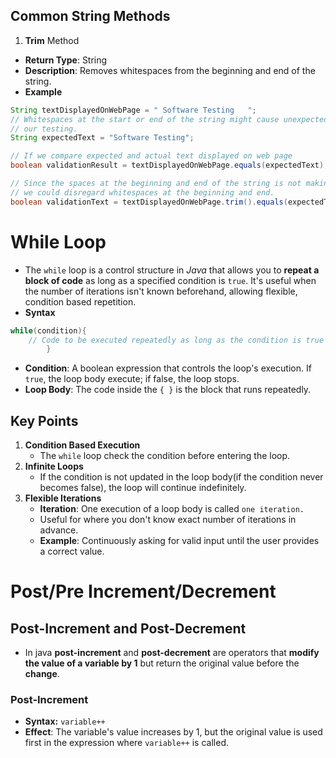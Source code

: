 ## Common String Methods

1. **Trim** Method
* **Return Type**: String
* **Description**: Removes whitespaces from the beginning and end of the string. 
* **Example**
```java 
String textDisplayedOnWebPage = " Software Testing   ";
// Whitespaces at the start or end of the string might cause unexpected validation results for
// our testing. 
String expectedText = "Software Testing";

// If we compare expected and actual text displayed on web page
boolean validationResult = textDisplayedOnWebPage.equals(expectedText); // Value of validationResult -> false

// Since the spaces at the beginning and end of the string is not making a difference for a user
// we could disregard whitespaces at the beginning and end. 
boolean validationText = textDisplayedOnWebPage.trim().equals(expectedText); // value of this validation is -> true
```

# While Loop
- The `while` loop is a control structure in *Java* that allows you to **repeat a block of code** as long as 
a specified condition is `true`. It's useful when the number of iterations isn't known beforehand,
allowing flexible, condition based repetition.
- **Syntax**
```java 
while(condition){
    // Code to be executed repeatedly as long as the condition is true
        } 
```
* **Condition**: A boolean expression that controls the loop's execution. If `true`, the loop body
execute; if false, the loop stops. 
* **Loop Body**: The code inside the `{ }` is the block that runs repeatedly.
## Key Points
1. **Condition Based Execution**
    * The `while` loop check the condition before entering the loop. 
2. **Infinite Loops**
    * If the condition is not updated in the loop body(if the condition never becomes false), the loop will 
   continue indefinitely. 
3. **Flexible Iterations**
    * **Iteration**: One execution of a loop body is called `one iteration.`
    * Useful for where you don't know exact number of iterations in advance.
    * **Example**: Continuously asking for valid input until the user provides a correct value. 
   
# Post/Pre Increment/Decrement

## Post-Increment and Post-Decrement
* In java **post-increment** and **post-decrement** are operators that **modify the value of a variable by 1**
but return the original value before the **change**. 
### Post-Increment
* **Syntax:** `variable++`
* **Effect**: The variable's value increases by 1, but the original value is used first in the expression
where `variable++` is called. 